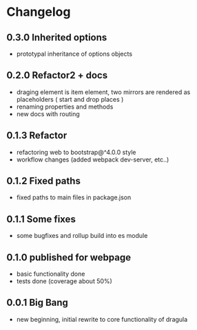 # Changelog

## 0.3.0 Inherited options
- prototypal inheritance of options objects

## 0.2.0 Refactor2 + docs
- draging element is item element, two mirrors are rendered as placeholders ( start and drop places )
- renaming properties and methods
- new docs with routing

## 0.1.3 Refactor
- refactoring web to bootstrap@^4.0.0 style
- workflow changes (added webpack dev-server, etc..)

## 0.1.2 Fixed paths
- fixed paths to main files in package.json

## 0.1.1 Some fixes
- some bugfixes and rollup build into es module

## 0.1.0 published for webpage
- basic functionality done
- tests done (coverage about 50%)

## 0.0.1 Big Bang
- new beginning, initial rewrite to core functionality of dragula